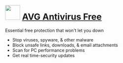 # <img src="https://cdn.jsdelivr.net/gh/Thilas/chocolatey-packages@02aa2a68eb365843accd2b582985118e151c531e/avgantivirusfree/icon.png" width="48" height="48"/> [AVG Antivirus Free](https://community.chocolatey.org/packages/avgantivirusfree)

Essential free protection that won't let you down

* Stop viruses, spyware, & other malware
* Block unsafe links, downloads, & email attachments
* Scan for PC performance problems
* Get real time-security updates
